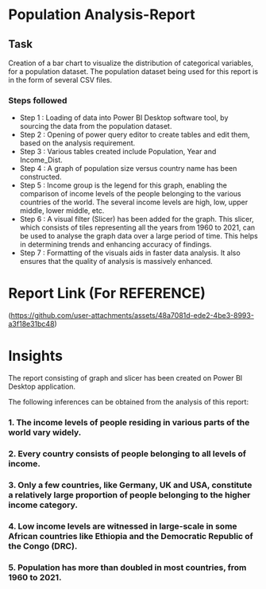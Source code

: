 # Population Analysis-Report


## Task

Creation of a bar chart to visualize the distribution of categorical variables, for a population dataset. The population dataset being used for this report is in the form of several CSV files.


### Steps followed 

- Step 1 : Loading of data into Power BI Desktop software tool, by sourcing the data from the population dataset.
- Step 2 : Opening of power query editor to create tables and edit them, based on the analysis requirement. 
- Step 3 : Various tables created include Population, Year and Income_Dist.
- Step 4 : A graph of population size versus country name has been constructed.
- Step 5 : Income group is the legend for this graph, enabling the comparison of income levels of the people belonging to the various countries of the world. The several income levels are high, low, upper middle, lower middle, etc. 
- Step 6 : A visual filter (Slicer) has been added for the graph. This slicer, which consists of tiles representing all the years from 1960 to 2021, can be used to analyse the graph data over a large period of time. This helps in determining trends and enhancing accuracy of findings.  
- Step 7 : Formatting of the visuals aids in faster data analysis. It also ensures that the quality of analysis is massively enhanced.

 
# Report Link (For REFERENCE)

(https://github.com/user-attachments/assets/48a7081d-ede2-4be3-8993-a3f18e31bc48)



# Insights

The report consisting of graph and slicer has been created on Power BI Desktop application.

The following inferences can be obtained from the analysis of this report:

### 1. The income levels of people residing in various parts of the world vary widely.

### 2. Every country consists of people belonging to all levels of income.

### 3. Only a few countries, like Germany, UK and USA, constitute a relatively large proportion of people belonging to the higher income category.

### 4. Low income levels are witnessed in large-scale in some African countries like Ethiopia and the Democratic Republic of the Congo (DRC).

### 5. Population has more than doubled in most countries, from 1960 to 2021.


